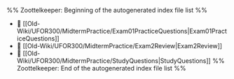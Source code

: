 %% Zoottelkeeper: Beginning of the autogenerated index file list  %%
- 📄 [[Old-Wiki/UFOR300/MidtermPractice/Exam01PracticeQuestions|Exam01PracticeQuestions]]
- 📄 [[Old-Wiki/UFOR300/MidtermPractice/Exam2Review|Exam2Review]]
- 📄 [[Old-Wiki/UFOR300/MidtermPractice/StudyQuestions|StudyQuestions]]
%% Zoottelkeeper: End of the autogenerated index file list  %%

